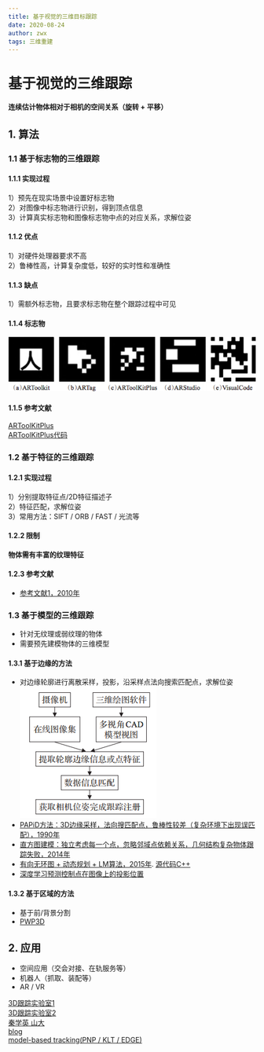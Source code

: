 ```yaml
---
title: 基于视觉的三维目标跟踪
date: 2020-08-24
author: zwx
tags: 三维重建
---
```

# 基于视觉的三维跟踪
**连续估计物体相对于相机的空间关系（旋转 + 平移）**
## 1. 算法
### 1.1 基于标志物的三维跟踪
#### 1.1.1 实现过程
1）预先在现实场景中设置好标志物  
2）对图像中标志物进行识别，得到顶点信息  
3）计算真实标志物和图像标志物中点的对应关系，求解位姿
#### 1.1.2 优点
1）对硬件处理器要求不高  
2）鲁棒性高，计算复杂度低，较好的实时性和准确性
#### 1.1.3 缺点
1）需额外标志物，且要求标志物在整个跟踪过程中可见
#### 1.1.4 标志物
![标志物](https://raw.githubusercontent.com/huhuzwxy/huhuzwxy.github.io/master/assets/images/%E6%A0%87%E5%BF%97%E7%89%A9.png)

#### 1.1.5 参考文献
[ARToolKitPlus](https://pdfs.semanticscholar.org/7de8/8a6a2bad38147d6ac531824c34780eba058e.pdf)  
[ARToolKitPlus代码](https://github.com/paroj/artoolkitplus)

### 1.2 基于特征的三维跟踪
#### 1.2.1 实现过程
1）分别提取特征点/2D特征描述子  
2）特征匹配，求解位姿  
3）常用方法：SIFT / ORB / FAST / 光流等
#### 1.2.2 限制
**物体需有丰富的纹理特征**
#### 1.2.3 参考文献
- [参考文献1，2010年](https://link.springer.com/content/pdf/10.1007/s00371-010-0490-6.pdf)

### 1.3 基于模型的三维跟踪
- 针对无纹理或弱纹理的物体  
- 需要预先建模物体的三维模型

#### 1.3.1 基于边缘的方法
- 对边缘轮廓进行离散采样，投影，沿采样点法向搜索匹配点，求解位姿
![基于边缘的跟踪](https://raw.githubusercontent.com/huhuzwxy/huhuzwxy.github.io/master/assets/images/%E5%9F%BA%E4%BA%8E%E8%BE%B9%E7%BC%98%E7%9A%84%E8%B7%9F%E8%B8%AA.png)  
- [PAPiD方法：3D边缘采样，法向搜匹配点，鲁棒性较差（复杂环境下出现误匹配），1990年](https://pdfs.semanticscholar.org/ed98/39b734c359a84135da5a0dee1085a98795a1.pdf?_ga=2.86637464.1253126460.1598252170-507994665.1598252170)
- [直方图建模：独立考虑每一个点，忽略邻域点依赖关系，几何结构复杂物体跟踪失败，2014年](http://campar.in.tum.de/pub/ilics2013tvcg/ilics2013tvcg.pdf)
- [有向无环图 + 动态规划 + LM算法，2015年](https://imbinwang.github.io/static/assets/pdf/landing/2015_TVC_Textureless3DObjectTracking.pdf).  [源代码C++](https://github.com/guofengw/GOSTracker)
- [深度学习预测控制点在图像上的投影位置](https://members.loria.fr/GSimon/files/cours/article1.pdf)

#### 1.3.2 基于区域的方法
- 基于前/背景分割
- [PWP3D](http://www.bmva.org/bmvc/2009/Papers/Paper144/Paper144.pdf)


## 2. 应用
- 空间应用（交会对接、在轨服务等）
- 机器人（抓取、装配等）
- AR / VR


[3D跟踪实验室1](http://people.ece.umn.edu/~cchoi/research.html)  
[3D跟踪实验室2](https://wg-perception.github.io/ork_tutorials/tutorial03/tutorial.html)    
[秦学英 山大](https://myslide.cn/slides/21441)  
[blog](https://imbinwang.github.io/blog/)  
[model-based tracking(PNP / KLT / EDGE)](https://github.com/msheckells/mesh_localize)











